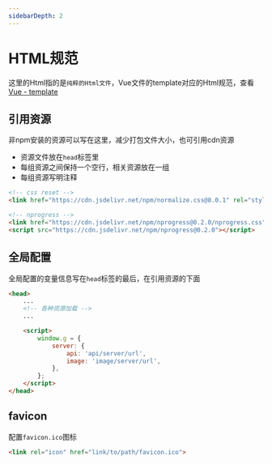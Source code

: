 ```yaml
---
sidebarDepth: 2
---
```


# HTML规范

这里的Html指的是`纯粹的Html文件`，Vue文件的template对应的Html规范，查看 [Vue - template](/vue?id=html-template)


## 引用资源

非npm安装的资源可以写在这里，减少打包文件大小，也可引用cdn资源

* 资源文件放在`head`标签里
* 每组资源之间保持一个空行，相关资源放在一组
* 每组资源写明注释

```html
<!-- css reset -->
<link href="https://cdn.jsdelivr.net/npm/normalize.css@8.0.1" rel="stylesheet">

<!-- nprogress -->
<link href="https://cdn.jsdelivr.net/npm/nprogress@0.2.0/nprogress.css" rel="stylesheet">
<script src="https://cdn.jsdelivr.net/npm/nprogress@0.2.0"></script>
```

## 全局配置

全局配置的变量信息写在`head`标签的最后，在引用资源的下面

```html
<head>
    ...
    <!-- 各种资源加载 -->
    ...

    <script>
        window.g = {
            server: {
                api: 'api/server/url',
                image: 'image/server/url',
            },
        };
    </script>
</head>
```

## favicon

配置`favicon.ico`图标

```html
<link rel="icon" href="link/to/path/favicon.ico">
```
